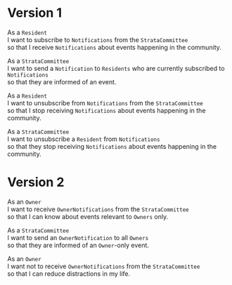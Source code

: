 # Version 1

As a `Resident`<br/>
I want to subscribe to `Notifications` from the `StrataCommittee`<br/>
so that I receive `Notifications` about events happening in the community.

As a `StrataCommittee`<br/>
I want to send a `Notification` to `Residents` who are currently subscribed to `Notifications`<br/>
so that they are informed of an event.

As a `Resident`<br/>
I want to unsubscribe from `Notifications` from the `StrataCommittee`<br/>
so that I stop receiving `Notifications` about events happening in the community.

As a `StrataCommittee`<br/>
I want to unsubscribe a `Resident` from `Notifications`<br/>
so that they stop receiving `Notifications` about events happening in the community.

# Version 2

As an `Owner`<br/>
I want to receive `OwnerNotifications` from the `StrataCommittee`<br/>
so that I can know about events relevant to `Owners` only.

As a `StrataCommittee`<br/>
I want to send an `OwnerNotification` to all `Owners`<br/>
so that they are informed of an `Owner`-only event.

As an `Owner`<br/>
I want not to receive `OwnerNotifications` from the `StrataCommittee`<br/>
so that I can reduce distractions in my life.
